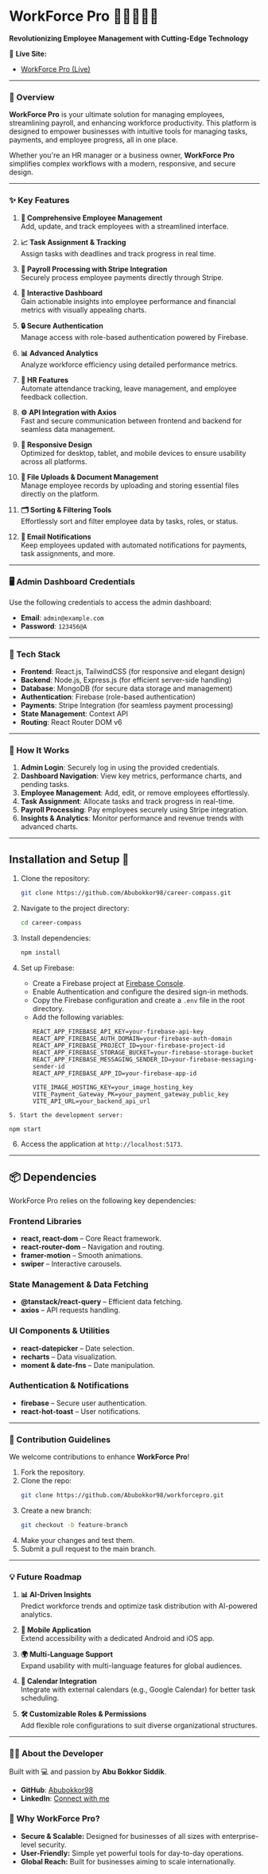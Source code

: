 # **WorkForce Pro** 🚀👩‍💻👨‍💻

**Revolutionizing Employee Management with Cutting-Edge Technology**

🔗 **Live Site:**

- [WorkForce Pro (Live)](https://workforcepro.netlify.app)

---

### **🌟 Overview**

**WorkForce Pro** is your ultimate solution for managing employees, streamlining payroll, and enhancing workforce productivity. This platform is designed to empower businesses with intuitive tools for managing tasks, payments, and employee progress, all in one place.

Whether you're an HR manager or a business owner, **WorkForce Pro** simplifies complex workflows with a modern, responsive, and secure design.

---

### **✨ Key Features**

1. **👥 Comprehensive Employee Management**  
   Add, update, and track employees with a streamlined interface.

2. **📈 Task Assignment & Tracking**  
   Assign tasks with deadlines and track progress in real time.

3. **💸 Payroll Processing with Stripe Integration**  
   Securely process employee payments directly through Stripe.

4. **🌟 Interactive Dashboard**  
   Gain actionable insights into employee performance and financial metrics with visually appealing charts.

5. **🔒 Secure Authentication**  
   Manage access with role-based authentication powered by Firebase.

6. **📊 Advanced Analytics**  
   Analyze workforce efficiency using detailed performance metrics.

7. **📅 HR Features**  
   Automate attendance tracking, leave management, and employee feedback collection.

8. **⚙️ API Integration with Axios**  
   Fast and secure communication between frontend and backend for seamless data management.

9. **💼 Responsive Design**  
   Optimized for desktop, tablet, and mobile devices to ensure usability across all platforms.

10. **📂 File Uploads & Document Management**  
    Manage employee records by uploading and storing essential files directly on the platform.

11. **🗂 Sorting & Filtering Tools**  
    Effortlessly sort and filter employee data by tasks, roles, or status.

12. **📧 Email Notifications**  
    Keep employees updated with automated notifications for payments, task assignments, and more.

---

### **🖥️ Admin Dashboard Credentials**

Use the following credentials to access the admin dashboard:

- **Email**: `admin@example.com`
- **Password**: `123456@A`

---

### **🚀 Tech Stack**

- **Frontend**: React.js, TailwindCSS (for responsive and elegant design)
- **Backend**: Node.js, Express.js (for efficient server-side handling)
- **Database**: MongoDB (for secure data storage and management)
- **Authentication**: Firebase (role-based authentication)
- **Payments**: Stripe Integration (for seamless payment processing)
- **State Management**: Context API
- **Routing**: React Router DOM v6

---

### **🎯 How It Works**

1. **Admin Login**: Securely log in using the provided credentials.
2. **Dashboard Navigation**: View key metrics, performance charts, and pending tasks.
3. **Employee Management**: Add, edit, or remove employees effortlessly.
4. **Task Assignment**: Allocate tasks and track progress in real-time.
5. **Payroll Processing**: Pay employees securely using Stripe integration.
6. **Insights & Analytics**: Monitor performance and revenue trends with advanced charts.

---

## Installation and Setup 🚀

1.  Clone the repository:
    ```bash
    git clone https://github.com/Abubokkor98/career-compass.git
    ```
2.  Navigate to the project directory:
    ```bash
    cd career-compass
    ```
3.  Install dependencies:
    ```bash
    npm install
    ```
4.  Set up Firebase:

    - Create a Firebase project at [Firebase Console](https://console.firebase.google.com/).
    - Enable Authentication and configure the desired sign-in methods.
    - Copy the Firebase configuration and create a `.env` file in the root directory.
    - Add the following variables:
      ```plaintext
      REACT_APP_FIREBASE_API_KEY=your-firebase-api-key
      REACT_APP_FIREBASE_AUTH_DOMAIN=your-firebase-auth-domain
      REACT_APP_FIREBASE_PROJECT_ID=your-firebase-project-id
      REACT_APP_FIREBASE_STORAGE_BUCKET=your-firebase-storage-bucket
      REACT_APP_FIREBASE_MESSAGING_SENDER_ID=your-firebase-messaging-sender-id
      REACT_APP_FIREBASE_APP_ID=your-firebase-app-id

      VITE_IMAGE_HOSTING_KEY=your_image_hosting_key
      VITE_Payment_Gateway_PK=your_payment_gateway_public_key
      VITE_API_URL=your_backend_api_url
``` 
5. Start the development server:

npm start
```

6. Access the application at `http://localhost:5173`.

---

## 📦 Dependencies  
WorkForce Pro relies on the following key dependencies:

### **Frontend Libraries**  
- **react, react-dom** – Core React framework.  
- **react-router-dom** – Navigation and routing.  
- **framer-motion** – Smooth animations.  
- **swiper** – Interactive carousels.  

### **State Management & Data Fetching**  
- **@tanstack/react-query** – Efficient data fetching.  
- **axios** – API requests handling.  

### **UI Components & Utilities**  
- **react-datepicker** – Date selection.  
- **recharts** – Data visualization.  
- **moment & date-fns** – Date manipulation.  

### **Authentication & Notifications**  
- **firebase** – Secure user authentication.  
- **react-hot-toast** – User notifications.  

---

### **👥 Contribution Guidelines**

We welcome contributions to enhance **WorkForce Pro**!

1. Fork the repository.
2. Clone the repo:
   ```bash
   git clone https://github.com/Abubokkor98/workforcepro.git
   ```
3. Create a new branch:
   ```bash
   git checkout -b feature-branch
   ```
4. Make your changes and test them.
5. Submit a pull request to the main branch.

---

### **💡 Future Roadmap**

1. **📊 AI-Driven Insights**  
   Predict workforce trends and optimize task distribution with AI-powered analytics.

2. **📱 Mobile Application**  
   Extend accessibility with a dedicated Android and iOS app.

3. **🌍 Multi-Language Support**  
   Expand usability with multi-language features for global audiences.

4. **📅 Calendar Integration**  
   Integrate with external calendars (e.g., Google Calendar) for better task scheduling.

5. **🛠️ Customizable Roles & Permissions**  
   Add flexible role configurations to suit diverse organizational structures.

---

### **🙋‍♂️ About the Developer**

Built with 💻 and passion by **Abu Bokkor Siddik**.

- **GitHub**: [Abubokkor98](https://github.com/Abubokkor98)
- **LinkedIn**: [Connect with me](https://www.linkedin.com/in/abubokkor)

### **🌟 Why WorkForce Pro?**

- **Secure & Scalable:** Designed for businesses of all sizes with enterprise-level security.
- **User-Friendly:** Simple yet powerful tools for day-to-day operations.
- **Global Reach:** Built for businesses aiming to scale internationally.
